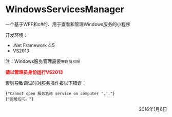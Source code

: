 # WindowsServicesManager
一个基于WPF和c#的、用于查看和管理Windows服务的小程序

开发环境：

* .Net Framework 4.5
* VS2013

注：Windows服务管理需要`管理员权限`

**<font color=red>请以管理员身份运行VS2013</font>**

否则导致调试时对服务操作报以下错误：

    {"Cannot open 服务名称 service on computer '.'."}
    {"拒绝访问。"}

<p align=right>2016年1月6日</p>